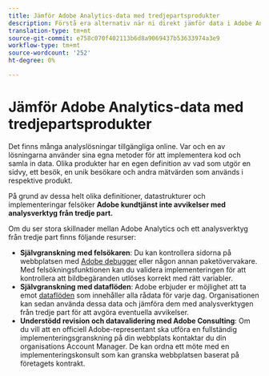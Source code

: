 ```yaml
---
title: Jämför Adobe Analytics-data med tredjepartsprodukter
description: Förstå era alternativ när ni direkt jämför data i Adobe Analytics med data som samlats in av andra Analytics-lösningar.
translation-type: tm+mt
source-git-commit: e758c070f402113b6d8a9069437b53633974a3e9
workflow-type: tm+mt
source-wordcount: '252'
ht-degree: 0%

---
```



# Jämför Adobe Analytics-data med tredjepartsprodukter

Det finns många analyslösningar tillgängliga online. Var och en av lösningarna använder sina egna metoder för att implementera kod och samla in data. Olika produkter har en egen definition av vad som utgör en sidvy, ett besök, en unik besökare och andra mätvärden som används i respektive produkt.

På grund av dessa helt olika definitioner, datastrukturer och implementeringar felsöker **Adobe kundtjänst inte avvikelser med analysverktyg från tredje part.**

Om du ser stora skillnader mellan Adobe Analytics och ett analysverktyg från tredje part finns följande resurser:

* **Självgranskning med felsökaren**: Du kan kontrollera sidorna på webbplatsen med [Adobe debugger](https://docs.adobe.com/content/help/en/debugger/using/experience-cloud-debugger.html) eller någon annan paketövervakare. Med felsökningsfunktionen kan du validera implementeringen för att kontrollera att bildbegäranden utlöses korrekt med rätt variabler.
* **Självgranskning med dataflöden**: Adobe erbjuder er möjlighet att ta emot [dataflöden](/help/export/analytics-data-feed/data-feed-overview.md) som innehåller alla rådata för varje dag. Organisationen kan sedan använda dessa data och jämföra dem med analysverktygen från tredje part för att avgöra eventuella avvikelser.
* **Understödd revision och datavalidering med Adobe Consulting**: Om du vill att en officiell Adobe-representant ska utföra en fullständig implementeringsgranskning på din webbplats kontaktar du din organisations Account Manager. De kan ordna ett möte med en implementeringskonsult som kan granska webbplatsen baserat på företagets kontrakt.
